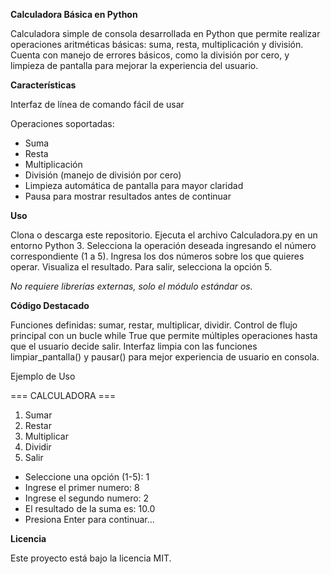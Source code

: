 **Calculadora Básica en Python**

Calculadora simple de consola desarrollada en Python que permite realizar operaciones aritméticas básicas: suma, resta, multiplicación y división. Cuenta con manejo de errores básicos, como la división por cero, y limpieza de pantalla para mejorar la experiencia del usuario.


**Características**

Interfaz de línea de comando fácil de usar

Operaciones soportadas:
- Suma
- Resta
- Multiplicación
- División (manejo de división por cero)
- Limpieza automática de pantalla para mayor claridad
- Pausa para mostrar resultados antes de continuar


**Uso**

Clona o descarga este repositorio. Ejecuta el archivo Calculadora.py en un entorno Python 3.
Selecciona la operación deseada ingresando el número correspondiente (1 a 5).
Ingresa los dos números sobre los que quieres operar.
Visualiza el resultado.
Para salir, selecciona la opción 5.

*No requiere librerías externas, solo el módulo estándar os.*


**Código Destacado**

Funciones definidas: sumar, restar, multiplicar, dividir. Control de flujo principal con un bucle while True que permite múltiples operaciones hasta que el usuario decide salir. Interfaz limpia con las funciones limpiar_pantalla() y pausar() para mejor experiencia de usuario en consola.


Ejemplo de Uso

=== CALCULADORA ===
1. Sumar
2. Restar
3. Multiplicar
4. Dividir
5. Salir
- Seleccione una opción (1-5): 1
- Ingrese el primer numero: 8
- Ingrese el segundo numero: 2
- El resultado de la suma es: 10.0
- Presiona Enter para continuar...


**Licencia**

Este proyecto está bajo la licencia MIT.
